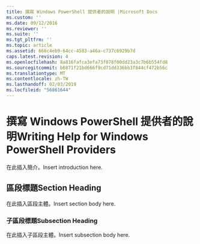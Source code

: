 ```yaml
---
title: 撰寫 Windows PowerShell 提供者的說明 |Microsoft Docs
ms.custom: ''
ms.date: 09/12/2016
ms.reviewer: ''
ms.suite: ''
ms.tgt_pltfrm: ''
ms.topic: article
ms.assetid: 666c4eb9-64cc-4583-a46a-c737c6929b7d
caps.latest.revision: 4
ms.openlocfilehash: 8a816fafca3efa73f078f00dd23a3c7b6b554fd8
ms.sourcegitcommit: b6871f21bd666f9cd71dd336bb3f844cf472b56c
ms.translationtype: MT
ms.contentlocale: zh-TW
ms.lasthandoff: 02/03/2019
ms.locfileid: "56861644"
---
```

# <a name="writing-help-for-windows-powershell-providers"></a><span data-ttu-id="bbe27-102">撰寫 Windows PowerShell 提供者的說明</span><span class="sxs-lookup"><span data-stu-id="bbe27-102">Writing Help for Windows PowerShell Providers</span></span>

<span data-ttu-id="bbe27-103">在此插入簡介。</span><span class="sxs-lookup"><span data-stu-id="bbe27-103">Insert introduction here.</span></span>

## <a name="section-heading"></a><span data-ttu-id="bbe27-104">區段標題</span><span class="sxs-lookup"><span data-stu-id="bbe27-104">Section Heading</span></span>

 <span data-ttu-id="bbe27-105">在此插入區段主體。</span><span class="sxs-lookup"><span data-stu-id="bbe27-105">Insert section body here.</span></span>

### <a name="subsection-heading"></a><span data-ttu-id="bbe27-106">子區段標題</span><span class="sxs-lookup"><span data-stu-id="bbe27-106">Subsection Heading</span></span>

 <span data-ttu-id="bbe27-107">在此插入子區段主體。</span><span class="sxs-lookup"><span data-stu-id="bbe27-107">Insert subsection body here.</span></span>